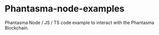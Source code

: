 # Phantasma-node-examples
Phantasma Node / JS / TS code example to interact with the Phantasma Blockchain.
